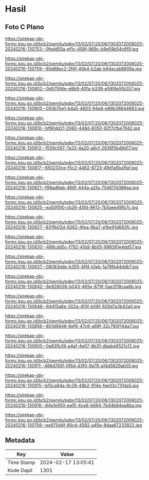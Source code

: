 # Hasil

## Foto C Plano

https://sirekap-obj-formc.kpu.go.id/bcb2/pemilu/pdpr/13/02/07/20/06/1302072006025-20240216-130753--0fedd55a-ef1c-458f-969c-b9e59b54c6f9.jpg

https://sirekap-obj-formc.kpu.go.id/bcb2/pemilu/pdpr/13/02/07/20/06/1302072006025-20240216-130759--90d68ec2-2f4f-40b4-b2ab-b64ecab8609a.jpg

https://sirekap-obj-formc.kpu.go.id/bcb2/pemilu/pdpr/13/02/07/20/06/1302072006025-20240216-130802--0d57556e-e8b9-40fa-b339-e59f4e5fb257.jpg

https://sirekap-obj-formc.kpu.go.id/bcb2/pemilu/pdpr/13/02/07/20/06/1302072006025-20240216-130805--050b7be1-b4a5-4603-94e8-e89b38644683.jpg

https://sirekap-obj-formc.kpu.go.id/bcb2/pemilu/pdpr/13/02/07/20/06/1302072006025-20240216-130810--bf90dd21-2060-448d-8350-92f7cfbe7942.jpg

https://sirekap-obj-formc.kpu.go.id/bcb2/pemilu/pdpr/13/02/07/20/06/1302072006025-20240216-130812--1559c567-7a33-4a20-a6cf-2936f5bd9d17.jpg

https://sirekap-obj-formc.kpu.go.id/bcb2/pemilu/pdpr/13/02/07/20/06/1302072006025-20240216-130817--650233ce-f5c2-4462-8723-49d1a5ba1faf.jpg

https://sirekap-obj-formc.kpu.go.id/bcb2/pemilu/pdpr/13/02/07/20/06/1302072006025-20240216-130821--f98ad6eb-466f-444a-a2fa-754617d386ea.jpg

https://sirekap-obj-formc.kpu.go.id/bcb2/pemilu/pdpr/13/02/07/20/06/1302072006025-20240216-130825--ea50f5f0-cb26-45fd-9613-7b5aee49fb7c.jpg

https://sirekap-obj-formc.kpu.go.id/bcb2/pemilu/pdpr/13/02/07/20/06/1302072006025-20240216-130827--831fb02d-9262-4fea-9ba7-e1be91d683fc.jpg

https://sirekap-obj-formc.kpu.go.id/bcb2/pemilu/pdpr/13/02/07/20/06/1302072006025-20240216-130830--489cdd5c-f792-41b9-8b55-999381e4dd57.jpg

https://sirekap-obj-formc.kpu.go.id/bcb2/pemilu/pdpr/13/02/07/20/06/1302072006025-20240216-130837--09083dde-b355-4ff4-b1eb-1a78fb44ddb7.jpg

https://sirekap-obj-formc.kpu.go.id/bcb2/pemilu/pdpr/13/02/07/20/06/1302072006025-20240216-130842--8e926036-b043-465e-879f-5ae2f18caa6b.jpg

https://sirekap-obj-formc.kpu.go.id/bcb2/pemilu/pdpr/13/02/07/20/06/1302072006025-20240216-130848--64415a6e-302a-4f3f-b08f-929d7a3b42a0.jpg

https://sirekap-obj-formc.kpu.go.id/bcb2/pemilu/pdpr/13/02/07/20/06/1302072006025-20240216-130856--801d9448-6ef6-47c6-a69f-32c790f144a7.jpg

https://sirekap-obj-formc.kpu.go.id/bcb2/pemilu/pdpr/13/02/07/20/06/1302072006025-20240216-130905--0a83fb39-a4a1-4e07-8b31-dbabd4521cf2.jpg

https://sirekap-obj-formc.kpu.go.id/bcb2/pemilu/pdpr/13/02/07/20/06/1302072006025-20240216-130911--486d745f-0f6d-43f0-9a78-a14d5829ab55.jpg

https://sirekap-obj-formc.kpu.go.id/bcb2/pemilu/pdpr/13/02/07/20/06/1302072006025-20240216-130915--b15ca94a-9c28-48b2-914e-fee03c731da5.jpg

https://sirekap-obj-formc.kpu.go.id/bcb2/pemilu/pdpr/13/02/07/20/06/1302072006025-20240216-130916--84e1e950-ea10-4ce8-b664-7b44b84ea6ba.jpg

https://sirekap-obj-formc.kpu.go.id/bcb2/pemilu/pdpr/13/02/07/20/06/1302072006025-20240216-130756--ee975d4f-85cd-4582-a45e-8daa67233922.jpg


## Metadata

| Key        | Value               |
| ---------- | ------------------- |
| Time Stamp | 2024-02-17 13:05:41 |
| Kode Dapil | 1301                |



